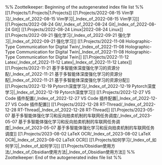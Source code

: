 %% Zoottelkeeper: Beginning of the autogenerated index file list  %%
 [[1.Projects/1.Projects|1.Projects]]
 [[1.Projects/2022-08-15 Vim学习/_Index_of_2022-08-15 Vim学习|_Index_of_2022-08-15 Vim学习]]
 [[1.Projects/2022-08-24 Git/_Index_of_2022-08-24 Git|_Index_of_2022-08-24 Git]]
 [[1.Projects/2022-08-24 Linux|2022-08-24 Linux]]
 [[1.Projects/2022-09-21 强化学习/_Index_of_2022-09-21 强化学习|_Index_of_2022-09-21 强化学习]]
 [[1.Projects/2022-11-08 Holographic-Type Communication for Digital Twin/_Index_of_2022-11-08 Holographic-Type Communication for Digital Twin|_Index_of_2022-11-08 Holographic-Type Communication for Digital Twin]]
 [[1.Projects/2022-11-12 Latex/_Index_of_2022-11-12 Latex|_Index_of_2022-11-12 Latex]]
 [[1.Projects/2022-11-21 基于多智能体深度强化学习的资源分配/_Index_of_2022-11-21 基于多智能体深度强化学习的资源分配|_Index_of_2022-11-21 基于多智能体深度强化学习的资源分配]]
 [[1.Projects/2022-12-19 Pytorch深度学习/_Index_of_2022-12-19 Pytorch深度学习|_Index_of_2022-12-19 Pytorch深度学习]]
 [[1.Projects/2022-12-27 VS Code 插件配置/_Index_of_2022-12-27 VS Code 插件配置|_Index_of_2022-12-27 VS Code 插件配置]]
 [[1.Projects/2022-12-28 RT-Thread/_Index_of_2022-12-28 RT-Thread|_Index_of_2022-12-28 RT-Thread]]
 [[1.Projects/2023-05-07 基于多智能体强化学习和反向拍卖机制的车联网任务调度/_Index_of_2023-05-07 基于多智能体强化学习和反向拍卖机制的车联网任务调度|_Index_of_2023-05-07 基于多智能体强化学习和反向拍卖机制的车联网任务调度]]
 [[1.Projects/2023-08-02 LaTeX OCR/_Index_of_2023-08-02 LaTeX OCR|_Index_of_2023-08-02 LaTeX OCR]]
 [[1.Projects/如何学习/_Index_of_如何学习|_Index_of_如何学习]]
 [[1.Projects/Obsidian使用方法/_Index_of_Obsidian使用方法|_Index_of_Obsidian使用方法]]
%% Zoottelkeeper: End of the autogenerated index file list  %%
